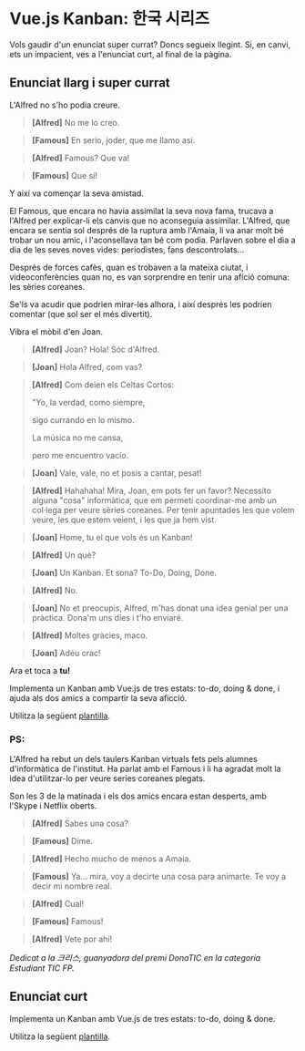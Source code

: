 Vue.js Kanban: 한국 시리즈
================

Vols gaudir d'un enunciat super currat? Doncs segueix llegint. Si, en canvi, ets un impacient, ves a l'enunciat curt, al final de la pàgina.

Enunciat llarg i super currat
--------------

L'Alfred no s'ho podia creure.

> **[Alfred]** No me lo creo.

> **[Famous]** En serio, joder, que me llamo así.

> **[Alfred]** Famous? Que va!

> **[Famous]** Que sí!

Y així va començar la seva amistad.

El Famous, que encara no havia assimilat la seva nova fama, trucava a l'Alfred per explicar-li els canvis que no aconseguia assimilar. L'Alfred, que encara se sentia sol després de la ruptura amb l'Amaia, li va anar molt bé trobar un nou amic, i l'aconsellava tan bé com podia. Parlaven sobre el dia a dia de les seves noves vides: periodistes, fans descontrolats...

Després de forces cafès, quan es trobaven a la mateixa ciutat, i videoconferències quan no, es van sorprendre en tenir una afició comuna: les sèries coreanes.

Se'ls va acudir que podrien mirar-les alhora, i així després les podrien comentar (que sol ser el més divertit).

Vibra el mòbil d'en Joan.

> **[Alfred]** Joan? Hola! Sóc d'Alfred.

> **[Joan]** Hola Alfred, com vas?

> **[Alfred]** Com deien els Celtas Cortos:
>
>"Yo, la verdad, como siempre, 
>
>sigo currando en lo mismo. 
>
>La música no me cansa, 
>
>pero me encuentro vacío.

> **[Joan]** Vale, vale, no et posis a cantar, pesat!

> **[Alfred]** Hahahaha! Mira, Joan, em pots fer un favor? Necessito alguna "cosa" informàtica, que em permeti coordinar-me amb un col·lega per veure sèries coreanes. Per tenir apuntades les que volem veure, les que estem veient, i les que ja hem vist.

> **[Joan]** Home, tu el que vols és un Kanban!

> **[Alfred]** Un què?

> **[Joan]** Un Kanban. Et sona? To-Do, Doing, Done.

> **[Alfred]** No.

> **[Joan]** No et preocupis, Alfred, m'has donat una idea genial per una pràctica. Dona'm uns dies i t'ho enviaré.

> **[Alfred]** Moltes gràcies, maco.

> **[Joan]** Adéu crac!

Ara et toca a **tu!**

Implementa un Kanban amb Vue.js de tres estats: to-do, doing & done, i ajuda als dos amics a compartir la seva aficció.

Utilitza la següent [plantilla](Practiques5Avaluables41-plantilla.html).


### PS:

L'Alfred ha rebut un dels taulers Kanban virtuals fets pels alumnes d'informàtica de l'institut. Ha parlat amb el Famous i li ha agradat molt la idea d'utilitzar-lo per veure series coreanes plegats.

Son les 3 de la matinada i els dos amics encara estan desperts, amb l'Skype i Netflix oberts. 


> **[Alfred]** Sabes una cosa?

> **[Famous]** Dime.

> **[Alfred]** Hecho mucho de menos a Amaia.

> **[Famous]** Ya... mira, voy a decirte una cosa para animarte. Te voy a decir mi nombre real.

> **[Alfred]** Cual!

> **[Famous]** Famous!

> **[Alfred]** Vete por ahí!

_Dedicat a la 크리스, guanyadora del premi DonaTIC en la categoria Estudiant TIC FP._


Enunciat curt
-------------

Implementa un Kanban amb Vue.js de tres estats: to-do, doing & done.

Utilitza la següent [plantilla](Practiques5Avaluables41-plantilla.html).